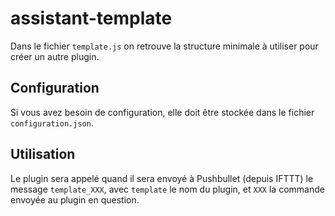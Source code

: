 # assistant-template

Dans le fichier `template.js` on retrouve la structure minimale à utiliser pour créer un autre plugin.

## Configuration

Si vous avez besoin de configuration, elle doit être stockée dans le fichier `configuration.json`.

## Utilisation

Le plugin sera appelé quand il sera envoyé à Pushbullet (depuis IFTTT) le message `template_XXX`, avec `template` le nom du plugin, et `XXX` la commande envoyée au plugin en question.
